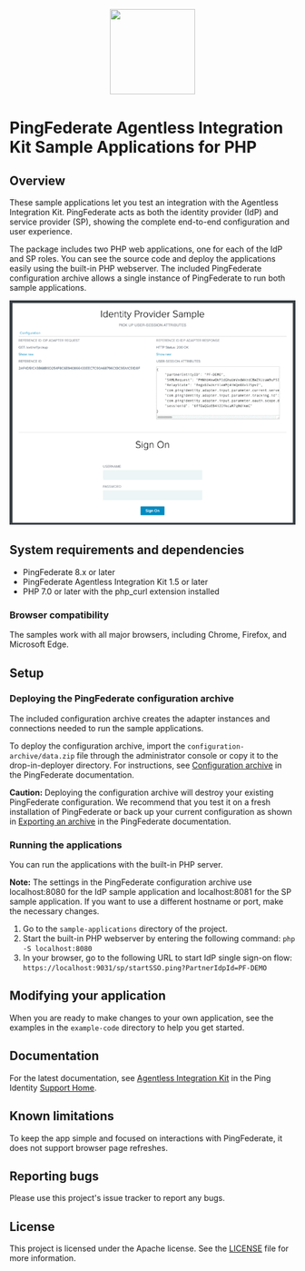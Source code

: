 <p align="center">
    <img src="https://assets.pingone.com/ux/end-user/0.14.0/images/ping-logo.svg" height="150" width="150" />
</p>

# PingFederate Agentless Integration Kit Sample Applications for PHP

## Overview

These sample applications let you test an integration with the Agentless Integration Kit. PingFederate acts as both the identity provider (IdP) and service provider (SP), showing the complete end-to-end configuration and user experience.

The package includes two PHP web applications, one for each of the IdP and SP roles. You can see the source code and deploy the applications easily using the built-in PHP webserver.
The included PingFederate configuration archive allows a single instance of PingFederate to run both sample applications.

<p align="center">
    <img src="/images/example.gif"/>
</p>

## System requirements and dependencies

* PingFederate 8.x or later
* PingFederate Agentless Integration Kit 1.5 or later
* PHP 7.0 or later with the php_curl extension installed

### Browser compatibility

The samples work with all major browsers, including Chrome, Firefox, and Microsoft Edge.

## Setup

### Deploying the PingFederate configuration archive
The included configuration archive creates the adapter instances and connections needed to run the sample applications.

To deploy the configuration archive, import the `configuration-archive/data.zip` file through the administrator console or copy it to the drop-in-deployer directory. For instructions, see [Configuration archive](https://docs.pingidentity.com/csh?Product=pf-latest&topicname=oor1564002974031.html) in the PingFederate documentation.

**Caution:** Deploying the configuration archive will destroy your existing PingFederate configuration. We recommend that you test it on a fresh installation of PingFederate or back up your current configuration as shown in [Exporting an archive](https://docs.pingidentity.com/csh?Product=pf-latest&topicname=amd1564002974196.html) in the PingFederate documentation.

### Running the applications
You can run the applications with the built-in PHP server.

**Note:** The settings in the PingFederate configuration archive use localhost:8080 for the IdP sample application and localhost:8081
for the SP sample application. If you want to use a different hostname or port, make the necessary changes.

1. Go to the `sample-applications` directory of the project.
2. Start the built-in PHP webserver by entering the following command:
```php -S localhost:8080```
3. In your browser, go to the following URL to start IdP single sign-on flow:
```https://localhost:9031/sp/startSSO.ping?PartnerIdpId=PF-DEMO```

## Modifying your application
When you are ready to make changes to your own application, see the examples in the `example-code` directory to help you get started.

## Documentation

For the latest documentation, see [Agentless Integration Kit](https://docs.pingidentity.com/bundle/integrations/page/ygj1563994984859.html) in the Ping Identity [Support Home](https://support.pingidentity.com/s/).

## Known limitations

To keep the app simple and focused on interactions with PingFederate, it does not support browser page refreshes.

## Reporting bugs

Please use this project's issue tracker to report any bugs.

## License

This project is licensed under the Apache license. See the [LICENSE](LICENSE) file for more information.
